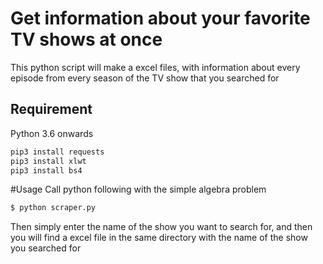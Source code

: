 # Get information about your favorite TV shows at once 
This python script will make a excel files, with information about every episode from every season of the TV show that you searched for

## Requirement

Python 3.6 onwards
```bash
pip3 install requests
pip3 install xlwt
pip3 install bs4

```

#Usage 
Call python following with the simple algebra problem
```bash
$ python scraper.py
```
Then simply enter the name of the show you want to search for, and then you will find a excel file in the same directory with the name of the show you searched for